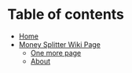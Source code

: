 # Table of contents

* [Home](README.md)
* [Money Splitter Wiki Page](money-splitter-wiki-page/README.md)
  * [One more page](money-splitter-wiki-page/one-more-page.md)
  * [About](money-splitter-wiki-page/about.md)
